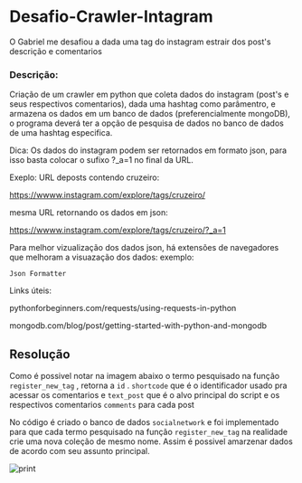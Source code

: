 # Desafio-Crawler-Intagram
O Gabriel me desafiou a dada uma tag do instagram estrair dos post's descrição e comentarios


### Descrição:
Criação de um crawler em python que coleta dados do instagram (post's e seus respectivos comentarios), dada uma hashtag como parâmentro, e armazena os dados em um banco de dados (preferencialmente mongoDB), o programa deverá ter a opção de pesquisa de dados no banco de dados de uma hashtag especifica.

Dica: Os dados do instagram podem ser retornados em formato json, para isso basta colocar o sufixo ?_a=1 no final da URL.

Exeplo: URL deposts contendo cruzeiro:

https://wwww.instagram.com/explore/tags/cruzeiro/

mesma URL retornando os dados em json:

https://wwww.instagram.com/explore/tags/cruzeiro/?_a=1

Para melhor vizualização dos dados json, há extensões de navegadores que melhoram a visuazação dos dados: exemplo:

```Json Formatter```

Links úteis: 

pythonforbeginners.com/requests/using-requests-in-python 

mongodb.com/blog/post/getting-started-with-python-and-mongodb


## Resolução 

Como é possivel notar na imagem abaixo o termo pesquisado na função ```register_new_tag``` , retorna a ```id``` . ```shortcode``` que é o identificador usado pra acessar os comentarios e ```text_post``` que é o alvo principal do script e os respectivos comentarios ```comments``` para cada post

No código é criado o banco de dados ```socialnetwork``` e foi implementado para que cada termo pesquisado na função ```register_new_tag``` na realidade crie uma nova coleção de mesmo nome. Assim é possivel amarzenar dados de acordo com seu assunto principal.

![print](https://github.com/nilberthsouza/Desafio-Crawler-Intagram/blob/master/assets/Screenshot_2020-03-20_18-13-03.png)


